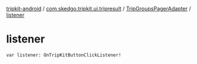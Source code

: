 [tripkit-android](../../index.md) / [com.skedgo.tripkit.ui.tripresult](../index.md) / [TripGroupsPagerAdapter](index.md) / [listener](./listener.md)

# listener

`var listener: OnTripKitButtonClickListener!`